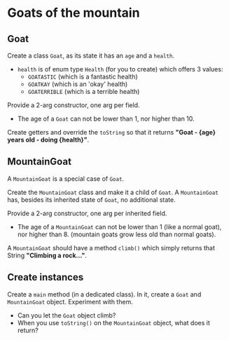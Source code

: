 # Goats of the mountain

## Goat

Create a class `Goat`, as its state it has an `age` and a `health`.
- `health` is of enum type `Health` (for you to create) which offers 3 values:
    - `GOATASTIC` (which is a fantastic health)
    - `GOATKAY` (which is an 'okay' health)
    - `GOATERRIBLE` (which is a terrible health)
    
Provide a 2-arg constructor, one arg per field.
- The age of a `Goat` can not be lower than 1, nor higher than 10.
    
Create getters and override the `toString` so that it returns **"Goat - {age} years old - doing {health}"**.

## MountainGoat

A `MountainGoat` is a special case of `Goat`.

Create the `MountainGoat` class and make it a child of `Goat`.
A `MountainGoat` has, besides its inherited state of `Goat`, no additional state.

Provide a 2-arg constructor, one arg per inherited field.
- The age of a `MountainGoat` can not be lower than 1 (like a normal goat), 
nor higher than 8. (mountain goats grow less old than normal goats).

A `MountainGoat` should have a method `climb()` which simply returns that String **"Climbing a rock..."**.

## Create instances

Create a `main` method (in a dedicated class). In it, create a `Goat` and `MountainGoat` object. Experiment with them.
- Can you let the `Goat` object climb?
- When you use `toString()` on  the `MountainGoat` object, what does it return?
